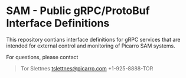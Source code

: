 SAM - Public gRPC/ProtoBuf Interface Definitions
================================================

This repository contians interface definitions for gRPC services that are
intended for external control and monitoring of Picarro SAM systems.


For questions, please contact

>  Tor Slettnes
>  tslettnes@picarro.com
>  +1-925-8888-TOR
